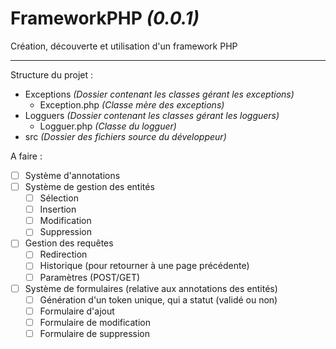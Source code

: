 # FrameworkPHP _(0.0.1)_

Création, découverte et utilisation d'un framework PHP

--------------

Structure du projet :
- Exceptions _(Dossier contenant les classes gérant les exceptions)_
  - Exception.php _(Classe mère des exceptions)_
- Logguers _(Dossier contenant les classes gérant les logguers)_
  - Logguer.php _(Classe du logguer)_
- src _(Dossier des fichiers source du développeur)_

A faire :
- [ ] Système d'annotations
- [ ] Système de gestion des entités
  - [ ] Sélection
  - [ ] Insertion
  - [ ] Modification
  - [ ] Suppression
- [ ] Gestion des requêtes
  - [ ] Redirection
  - [ ] Historique (pour retourner à une page précédente)
  - [ ] Paramètres (POST/GET)
- [ ] Système de formulaires (relative aux annotations des entités)
  - [ ] Génération d'un token unique, qui a statut (validé ou non)
  - [ ] Formulaire d'ajout
  - [ ] Formulaire de modification
  - [ ] Formulaire de suppression
